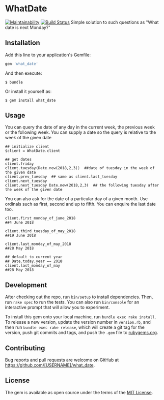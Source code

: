 # WhatDate
[![Maintainability](https://api.codeclimate.com/v1/badges/6d69f10fe80b0730237b/maintainability)](https://codeclimate.com/github/ej2015/what_date/maintainability)
[![Build Status](https://travis-ci.org/ej2015/what_date.svg?branch=master)](https://travis-ci.org/ej2015/what_date)
Simple solution to such questions as "What date is next Monday?"
## Installation

Add this line to your application's Gemfile:

```ruby
gem 'what_date'
```

And then execute:

    $ bundle

Or install it yourself as:

    $ gem install what_date

## Usage
You can query the date of any day in the current week, the previous week or the following week. You can supply a date so the query is relative to the week of the given date
```
## initialize client
$client = WhatDate.client

## get dates
client.friday
client.tuesday(Date.new(2018,2,3))  ##date of tuesday in the week of the given date
client.prev_tuesday  ## same as client.last_tuesday
client.next_tuesday
client.next_tuesday Date.new(2018,2,3)  ## the following tuesday after the week of the given date

```
You can also ask for the date of a particular day of a given month. Use ordinals such as first, second and up to fifth. You can enquire the last date too.

```
client.first_monday_of_june_2018
##4 June 2018

client.third_tuesday_of_may_2018
##19 June 2018

client.last_monday_of_may_2018
##28 May 2018

## default to current year
## Date.today.year == 2018
client.last_monday_of_may
##28 May 2018

```

## Development

After checking out the repo, run `bin/setup` to install dependencies. Then, run `rake spec` to run the tests. You can also run `bin/console` for an interactive prompt that will allow you to experiment.

To install this gem onto your local machine, run `bundle exec rake install`. To release a new version, update the version number in `version.rb`, and then run `bundle exec rake release`, which will create a git tag for the version, push git commits and tags, and push the `.gem` file to [rubygems.org](https://rubygems.org).

## Contributing

Bug reports and pull requests are welcome on GitHub at https://github.com/[USERNAME]/what_date.


## License

The gem is available as open source under the terms of the [MIT License](http://opensource.org/licenses/MIT).

